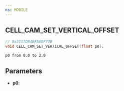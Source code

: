 ```yaml
---
ns: MOBILE
---
```

## CELL_CAM_SET_VERTICAL_OFFSET

```c
// 0x3117D84EFA60F77B
void CELL_CAM_SET_VERTICAL_OFFSET(float p0);
```
```
p0 from 0.0 to 2.0
```

## Parameters
* **p0**: 


